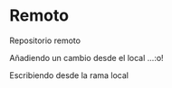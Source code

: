 # Remoto
Repositorio remoto

Añadiendo un cambio desde el local ...:o!

Escribiendo desde la rama local